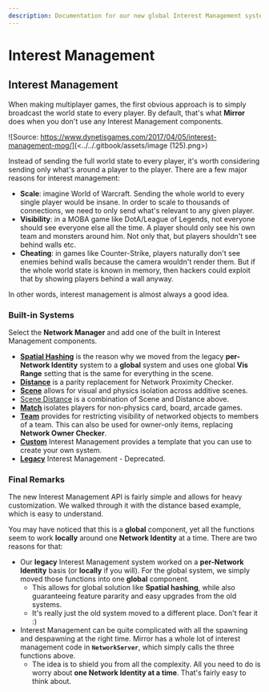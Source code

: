 ```yaml
---
description: Documentation for our new global Interest Management system.
---
```


# Interest Management

## Interest Management

When making multiplayer games, the first obvious approach is to simply broadcast the world state to every player. By default, that's what **Mirror** does when you don't use any Interest Management components.

![Source: https://www.dynetisgames.com/2017/04/05/interest-management-mog/](<../../.gitbook/assets/image (125).png>)

Instead of sending the full world state to every player, it's worth considering sending only what's around a player to the player. There are a few major reasons for interest management:

* **Scale**: imagine World of Warcraft. Sending the whole world to every single player would be insane. In order to scale to thousands of connections, we need to only send what's relevant to any given player.
* **Visibility**: in a MOBA game like DotA/League of Legends, not everyone should see everyone else all the time. A player should only see his own team and monsters around him. Not only that, but players shouldn't see behind walls etc.
* **Cheating**: in games like Counter-Strike, players naturally don't see enemies behind walls because the camera wouldn't render them. But if the whole world state is known in memory, then hackers could exploit that by showing players behind a wall anyway.

In other words, interest management is almost always a good idea.

### Built-in Systems

Select the **Network Manager** and add one of the built in Interest Management components.

* [**Spatial Hashing**](spatial-hashing.md) is the reason why we moved from the legacy **per-Network Identity** system to a **global** system and uses one global **Vis Range** setting that is the same for everything in the scene.&#x20;
* [**Distance**](distance.md) is a parity replacement for Network Proximity Checker.
* [**Scene**](scene.md) allows for visual and physics isolation across additive scenes.
* [Scene Distance](scene-+-distance.md) is a combination of Scene and Distance above.
* [**Match**](match.md) isolates players for non-physics card, board, arcade games.
* [**Team**](team.md) provides for restricting visibility of networked objects to members of a team. This can also be used for owner-only items, replacing **Network Owner Checker**.
* [**Custom**](custom.md) Interest Management provides a template that you can use to create your own system.
* [**Legacy**](legacy-interest-management.md) Interest Management - Deprecated.

### Final Remarks

The new Interest Management API is fairly simple and allows for heavy customization. We walked through it with the distance based example, which is easy to understand.&#x20;

You may have noticed that this is a **global** component, yet all the functions seem to work **locally** around one **Network Identity** at a time. There are two reasons for that:

* Our **legacy** Interest Management system worked on a **per-Network Identity** basis (or **locally** if you will). For the global system, we simply moved those functions into one **global** component.&#x20;
  * This allows for global solution like **Spatial hashing**, while also guaranteeing feature pararity and easy upgrades from the old systems.
  * It's really just the old system moved to a different place. Don't fear it :)
* Interest Management can be quite complicated with all the spawning and despawning at the right time. Mirror has a whole lot of interest management code in **`NetworkServer`**, which simply calls the three functions above.&#x20;
  * The idea is to shield you from all the complexity. All you need to do is worry about **one Network Identity at a time**. That's fairly easy to think about.

